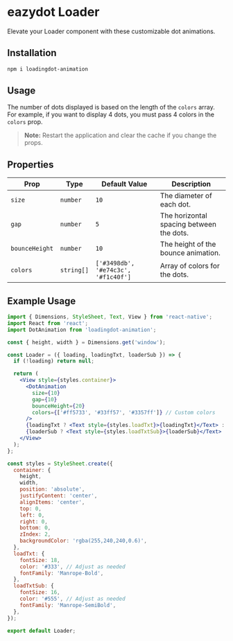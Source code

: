 # eazydot Loader

Elevate your Loader component with these customizable dot animations.

## Installation

```sh
npm i loadingdot-animation
```

## Usage

The number of dots displayed is based on the length of the `colors` array. For example, if you want to display 4 dots, you must pass 4 colors in the `colors` prop.

> **Note:** Restart the application and clear the cache if you change the props.

## Properties

| Prop           | Type        | Default Value                         | Description                              |
|---------------|------------|-------------------------------------|------------------------------------------|
| `size`        | `number`    | `10`                                | The diameter of each dot.                |
| `gap`         | `number`    | `5`                                 | The horizontal spacing between the dots. |
| `bounceHeight`| `number`    | `10`                                | The height of the bounce animation.      |
| `colors`      | `string[]`  | `['#3498db', '#e74c3c', '#f1c40f']` | Array of colors for the dots.            |

## Example Usage

```jsx
import { Dimensions, StyleSheet, Text, View } from 'react-native';
import React from 'react';
import DotAnimation from 'loadingdot-animation';

const { height, width } = Dimensions.get('window');

const Loader = ({ loading, loadingTxt, loaderSub }) => {
  if (!loading) return null;

  return (
    <View style={styles.container}>
      <DotAnimation
        size={10}
        gap={10}
        bounceHeight={20}
        colors={['#ff5733', '#33ff57', '#3357ff']} // Custom colors
      />
      {loadingTxt ? <Text style={styles.loadTxt}>{loadingTxt}</Text> : null}
      {loaderSub ? <Text style={styles.loadTxtSub}>{loaderSub}</Text> : null}
    </View>
  );
};

const styles = StyleSheet.create({
  container: {
    height,
    width,
    position: 'absolute',
    justifyContent: 'center',
    alignItems: 'center',
    top: 0,
    left: 0,
    right: 0,
    bottom: 0,
    zIndex: 2,
    backgroundColor: 'rgba(255,240,240,0.6)',
  },
  loadTxt: {
    fontSize: 18,
    color: '#333', // Adjust as needed
    fontFamily: 'Manrope-Bold',
  },
  loadTxtSub: {
    fontSize: 16,
    color: '#555', // Adjust as needed
    fontFamily: 'Manrope-SemiBold',
  },
});

export default Loader;
```
